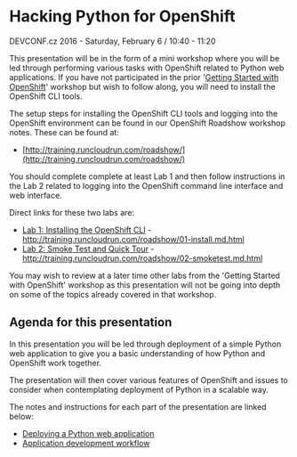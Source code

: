 # Hacking Python for OpenShift

DEVCONF.cz 2016 - Saturday, February 6 / 10:40 - 11:20

This presentation will be in the form of a mini workshop where you will be led through performing various tasks with OpenShift related to Python web applications. If you have not participated in the prior '[Getting Started with OpenShift](https://devconfcz2016.sched.org/event/5ns0/getting-started-with-openshift)' workshop but wish to follow along, you will need to install the OpenShift CLI tools.

The setup steps for installing the OpenShift CLI tools and logging into the OpenShift environment can be found in our OpenShift Roadshow workshop notes. These can be found at:

* [http://training.runcloudrun.com/roadshow/](http://training.runcloudrun.com/roadshow/)

You should complete complete at least Lab 1 and then follow instructions in the Lab 2 related to logging into the OpenShift command line interface and web interface.

Direct links for these two labs are:

* [Lab 1: Installing the OpenShift CLI](http://training.runcloudrun.com/roadshow/01-install.md.html) - http://training.runcloudrun.com/roadshow/01-install.md.html
* [Lab 2: Smoke Test and Quick Tour](http://training.runcloudrun.com/roadshow/02-smoketest.md.html) - http://training.runcloudrun.com/roadshow/02-smoketest.md.html

You may wish to review at a later time other labs from the 'Getting Started with OpenShift' workshop as this presentation will not be going into depth on some of the topics already covered in that workshop.

## Agenda for this presentation

In this presentation you will be led through deployment of a simple Python web application to give you a basic understanding of how Python and OpenShift work together.

The presentation will then cover various features of OpenShift and issues to consider when contemplating deployment of Python in a scalable way.

The notes and instructions for each part of the presentation are linked below:

* [Deploying a Python web application](deploying-a-python-web-application.md)
* [Application development workflow](application-development-workflow.md)






